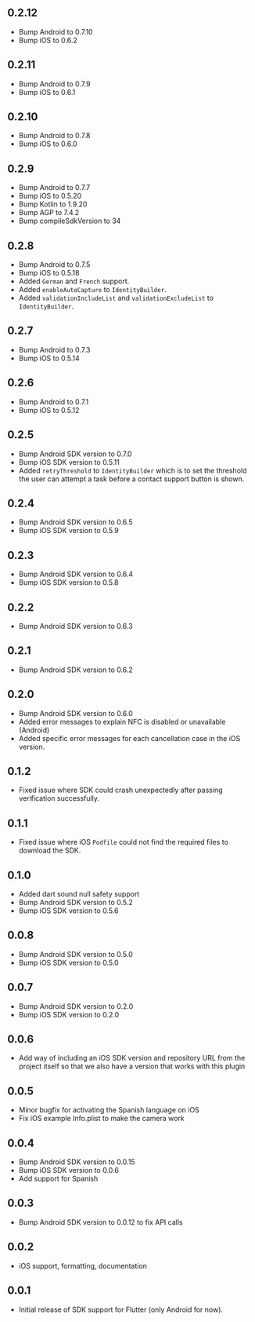 ## 0.2.12

* Bump Android to 0.7.10
* Bump iOS to 0.6.2

## 0.2.11

* Bump Android to 0.7.9
* Bump iOS to 0.6.1

## 0.2.10

* Bump Android to 0.7.8
* Bump iOS to 0.6.0

## 0.2.9

* Bump Android to 0.7.7
* Bump iOS to 0.5.20
* Bump Kotlin to 1.9.20
* Bump AGP to 7.4.2
* Bump compileSdkVersion to 34

## 0.2.8

* Bump Android to 0.7.5
* Bump iOS to 0.5.18
* Added `German` and `French` support.
* Added `enableAutoCapture` to `IdentityBuilder`.
* Added `validationIncludeList` and `validationExcludeList` to `IdentityBuilder`.

## 0.2.7

* Bump Android to 0.7.3
* Bump iOS to 0.5.14

## 0.2.6

* Bump Android to 0.7.1
* Bump iOS to 0.5.12

## 0.2.5

* Bump Android SDK version to 0.7.0
* Bump iOS SDK version to 0.5.11
* Added `retryThreshold` to `IdentityBuilder` which is to set the threshold the user can attempt a task before a contact support button is shown.

## 0.2.4

* Bump Android SDK version to 0.6.5
* Bump iOS SDK version to 0.5.9

## 0.2.3

* Bump Android SDK version to 0.6.4
* Bump iOS SDK version to 0.5.8

## 0.2.2

* Bump Android SDK version to 0.6.3

## 0.2.1

* Bump Android SDK version to 0.6.2

## 0.2.0

* Bump Android SDK version to 0.6.0
* Added error messages to explain NFC is disabled or unavailable (Android)
* Added specific error messages for each cancellation case in the iOS version.

## 0.1.2

* Fixed issue where SDK could crash unexpectedly after passing verification successfully.

## 0.1.1

* Fixed issue where iOS `Podfile` could not find the required files to download the SDK.

## 0.1.0

* Added dart sound null safety support
* Bump Android SDK version to 0.5.2
* Bump iOS SDK version to 0.5.6


## 0.0.8

* Bump Android SDK version to 0.5.0
* Bump iOS SDK version to 0.5.0

## 0.0.7

* Bump Android SDK version to 0.2.0
* Bump iOS SDK version to 0.2.0

## 0.0.6

* Add way of including an iOS SDK version and repository URL from the project itself so that we also have a version that works with this plugin

## 0.0.5

* Minor bugfix for activating the Spanish language on iOS
* Fix iOS example Info.plist to make the camera work

## 0.0.4

* Bump Android SDK version to 0.0.15
* Bump iOS SDK version to 0.0.6
* Add support for Spanish

## 0.0.3

* Bump Android SDK version to 0.0.12 to fix API calls

## 0.0.2

* iOS support, formatting, documentation

## 0.0.1

* Initial release of SDK support for Flutter (only Android for now).
